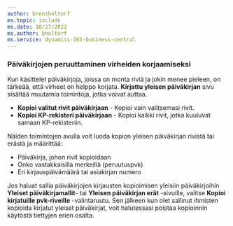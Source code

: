 ```yaml
---
author: brentholtorf
ms.topic: include
ms.date: 10/27/2022
ms.author: bholtorf
ms.service: dynamics-365-business-central
---
```


### Päiväkirjojen peruuttaminen virheiden korjaamiseksi

Kun käsittelet päiväkirjoja, joissa on monta riviä ja jokin menee pieleen, on tärkeää, että virheet on helppo korjata. **Kirjattu yleisen päiväkirjan** sivu sisältää muutamia toimintoja, jotka voivat auttaa.

* **Kopioi valitut rivit päiväkirjaan** - Kopioi vain valitsemasi rivit.
* **Kopioi KP-rekisteri päiväkirjaan** - Kopioi kaikki rivit, jotka kuuluvat samaan KP-rekisteriin.

Näiden toimintojen avulla voit luoda kopion yleisen päiväkirjan rivistä tai erästä ja määrittää:

* Päiväkirja, johon rivit kopioidaan
* Onko vastakkaisilla merkeillä (peruutuspvk)
* Eri kirjauspäivämäärä tai asiakirjan numero

Jos haluat sallia päiväkirjojen kirjausten kopioimisen yleisiin päiväkirjoihin **Yleiset päiväkirjamallit**- tai **Yleisen päiväkirjan erät** -sivuille, valitse **Kopioi kirjatuille pvk-riveille** -valintaruutu. Sen jälkeen kun olet sallinut ihmisten kopioida kirjatut yleiset päiväkirjat, voit halutessasi poistaa kopioinnin käytöstä tiettyjen erien osalta.